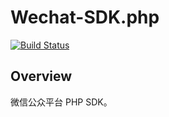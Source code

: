 # Wechat-SDK.php

[![Build Status](https://travis-ci.org/techotaku/Wechat-SDK.php.png?branch=master)](https://travis-ci.org/techotaku/Wechat-SDK.php)

## Overview
微信公众平台 PHP SDK。
